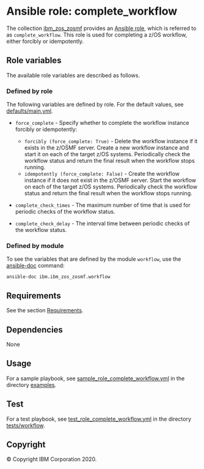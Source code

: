 # Ansible role: complete_workflow
The collection [ibm_zos_zosmf](../../README.md) provides an [Ansible role](https://docs.ansible.com/ansible/latest/user_guide/playbooks_reuse_roles.html), which is referred to as `complete_workflow`. This role is used for completing a z/OS workflow, either forcibly or idempotently.


## Role variables
The available role variables are described as follows.

### Defined by role
The following variables are defined by role. For the default values, see [defaults/main.yml](defaults/main.yml).

- `force_complete` - Specify whether to complete the workflow instance forcibly or idempotently:
  - `forcibly (force_complete: True)` - Delete the workflow instance if it exists in the z/OSMF server. Create a new workflow instance and start it on each of the target z/OS systems. Periodically check the workflow status and return the final result when the workflow stops running.
  - `idempotently (force_complete: False)` - Create the workflow instance if it does not exist in the z/OSMF server. Start the workflow on each of the target z/OS systems. Periodically check the workflow status and return the final result when the workflow stops running.

- `complete_check_times` - The maximum number of time that is used for periodic checks of the workflow status.

- `complete_check_delay` - The interval time between periodic checks of the workflow status.

### Defined by module
To see the variables that are defined by the module `workflow`, use the [ansible-doc](https://docs.ansible.com/ansible/latest/cli/ansible-doc.html) command:

```
ansible-doc ibm.ibm_zos_zosmf.workflow
```


## Requirements
See the section [Requirements](../../docs/README_workflow.md#Requirements). 


## Dependencies
None


## Usage
For a sample playbook, see [sample_role_complete_workflow.yml](../../examples/sample_role_complete_workflow.yml) in the directory [examples](../../examples/README.md).


## Test
For a test playbook, see [test_role_complete_workflow.yml](../../tests/workflow/test_role_complete_workflow.yml) in the directory [tests/workflow](../../tests/workflow/README.md).


## Copyright
© Copyright IBM Corporation 2020.
